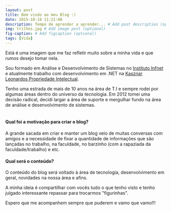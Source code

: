 ```yaml
---
layout: post
title: Bem vindo ao meu Blog :)
date: 2015-10-18 11:21:00
description: Tempo de aprender a aprender... # Add post description (optional)
img: trilhos.jpg # Add image post (optional)
fig-caption: # Add figcaption (optional)
tags: [Vida]
---
```


Está é uma imagem que me faz refletir muito sobre a minha vida e que rumos desejo tomar nela.

Sou formado em Análise e Desenvolvimento de Sistemas no [Instituto Infnet][infnet] e atualmente trabalho com desenvolvimento em .NET na [Kasznar Leonardos Propriedade Intelectual][kasznar].

Tenho uma estrada de mais de 10 anos na área de T.I e sempre rodei por algumas áreas dentro do universo da tecnologia. Em 2012 tomei uma decisão radical,  decidi largar a área de suporte e mergulhar fundo na área de análise e desenvolvimento de sistemas. <br /><br />


#### Qual foi a motivação para criar o blog?
A grande sacada em criar e manter um blog veio de muitas conversas com amigos e a necessidade de fixar a quantidade de informações que são lançadas no trabalho, na faculdade, no barzinho (com a rapaziada da faculdade/trabalho) e etc.


#### Qual será o conteúdo?
O conteúdo do blog será voltado à área de tecnologia, desenvolvimento em geral, novidades na nossa área e afins.

A minha ideia é compartilhar com vocês tudo o que tenho visto e tenho julgado interessante repassar para trocarmos "figurinhas".

Espero que me acompanhem sempre que puderem e vamo que vamo!!!



[infnet]: http://infnet.edu.br
[kasznar]: http://www.kasznarleonardos.com.br
